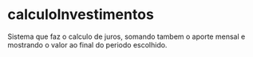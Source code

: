 # calculoInvestimentos
Sistema que faz o calculo de juros, somando tambem o aporte mensal e mostrando o valor ao final do periodo escolhido.
